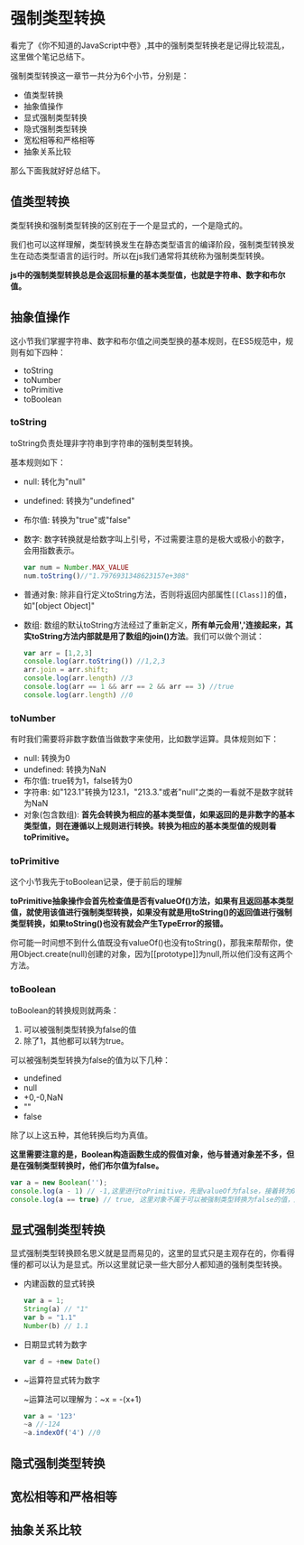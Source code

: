 # 强制类型转换

看完了《你不知道的JavaScript中卷》,其中的强制类型转换老是记得比较混乱，这里做个笔记总结下。

强制类型转换这一章节一共分为6个小节，分别是：

- 值类型转换
- 抽象值操作
- 显式强制类型转换
- 隐式强制类型转换
- 宽松相等和严格相等
- 抽象关系比较

那么下面我就好好总结下。

## 值类型转换

类型转换和强制类型转换的区别在于一个是显式的，一个是隐式的。

我们也可以这样理解，类型转换发生在静态类型语言的编译阶段，强制类型转换发生在动态类型语言的运行时。所以在js我们通常将其统称为强制类型转换。

**js中的强制类型转换总是会返回标量的基本类型值，也就是字符串、数字和布尔值。**

## 抽象值操作

这小节我们掌握字符串、数字和布尔值之间类型换的基本规则，在ES5规范中，规则有如下四种：

- toString
- toNumber
- toPrimitive
- toBoolean

### toString

toString负责处理非字符串到字符串的强制类型转换。

基本规则如下：

- null: 转化为"null"
- undefined: 转换为"undefined"
- 布尔值: 转换为"true"或"false"
- 数字: 数字转换就是给数字叫上引号，不过需要注意的是极大或极小的数字，会用指数表示。

  ```js
  var num = Number.MAX_VALUE
  num.toString()//"1.7976931348623157e+308"
  ```

- 普通对象: 除非自行定义toString方法，否则将返回内部属性`[[Class]]`的值，如"[object Object]"
- 数组: 数组的默认toString方法经过了重新定义，**所有单元会用','连接起来，其实toString方法内部就是用了数组的join()方法**。我们可以做个测试：

  ```js
  var arr = [1,2,3]
  console.log(arr.toString()) //1,2,3
  arr.join = arr.shift;  
  console.log(arr.length) //3
  console.log(arr == 1 && arr == 2 && arr == 3) //true
  console.log(arr.length) //0
  ```

### toNumber

有时我们需要将非数字数值当做数字来使用，比如数学运算。具体规则如下：

- null: 转换为0
- undefined: 转换为NaN
- 布尔值: true转为1，false转为0
- 字符串: 如"123.1"转换为123.1，"213.3."或者"null"之类的一看就不是数字就转为NaN
- 对象(包含数组): **首先会转换为相应的基本类型值，如果返回的是非数字的基本类型值，则在遵循以上规则进行转换。转换为相应的基本类型值的规则看toPrimitive。**

### toPrimitive

这个小节我先于toBoolean记录，便于前后的理解

**toPrimitive抽象操作会首先检查值是否有valueOf()方法，如果有且返回基本类型值，就使用该值进行强制类型转换，如果没有就是用toString()的返回值进行强制类型转换，如果toString()也没有就会产生TypeError的报错。**

你可能一时间想不到什么值既没有valueOf()也没有toString()，那我来帮帮你，使用Object.create(null)创建的对象，因为[[prototype]]为null,所以他们没有这两个方法。

### toBoolean

toBoolean的转换规则就两条：

1. 可以被强制类型转换为false的值
2. 除了1，其他都可以转为true。

可以被强制类型转换为false的值为以下几种：

- undefined
- null
- +0,-0,NaN
- ""
- false

除了以上这五种，其他转换后均为真值。

**这里需要注意的是，Boolean构造函数生成的假值对象，他与普通对象差不多，但是在强制类型转换时，他们布尔值为false。**

```js
var a = new Boolean('');
console.log(a - 1) // -1,这里进行toPrimitive，先是valueOf为false，接着转为0
console.log(a == true) // true, 这里对象不属于可以被强制类型转换为false的值，所以为true
```

## 显式强制类型转换

显式强制类型转换顾名思义就是显而易见的，这里的显式只是主观存在的，你看得懂的都可以认为是显式。所以这里就记录一些大部分人都知道的强制类型转换。

- 内建函数的显式转换

  ```js
  var a = 1;
  String(a) // "1"
  var b = "1.1"
  Number(b) // 1.1
  ```

- 日期显式转为数字

  ```js
  var d = +new Date()
  ```

- ~运算符显式转为数字

  ~运算法可以理解为：~x = -(x+1)

  ```js
  var a = '123'
  ~a //-124
  ~a.indexOf('4') //0
  ```


## 隐式强制类型转换


## 宽松相等和严格相等


## 抽象关系比较